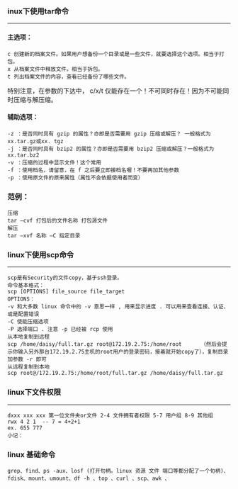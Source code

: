### inux下使用tar命令
_____
#### 主选项：
    c 创建新的档案文件。如果用户想备份一个目录或是一些文件，就要选择这个选项。相当于打包。
    x 从档案文件中释放文件。相当于拆包。
    t 列出档案文件的内容，查看已经备份了哪些文件。
特别注意，在参数的下达中， c/x/t 仅能存在一个！不可同时存在！因为不可能同时压缩与解压缩。

#### 辅助选项：
    -z ：是否同时具有 gzip 的属性？亦即是否需要用 gzip 压缩或解压？ 一般格式为xx.tar.gz或xx. tgz
    -j ：是否同时具有 bzip2 的属性？亦即是否需要用 bzip2 压缩或解压？一般格式为xx.tar.bz2  
    -v ：压缩的过程中显示文件！这个常用
    -f ：使用档名，请留意，在 f 之后要立即接档名喔！不要再加其他参数
    -p ：使用原文件的原来属性（属性不会依据使用者而变）
### 范例：
    压缩
    tar –cvf 打包后的文件名称 打包源文件
    解压
    tar –xvf 名称 –C 指定目录
### linux下使用scp命令
___
    scp是有Security的文件copy，基于ssh登录。 
    命令基本格式： 
    scp [OPTIONS] file_source file_target 
    OPTIONS： 
    -v 和大多数 linux 命令中的 -v 意思一样 , 用来显示进度 . 可以用来查看连接、认证、 或是配置错误 
    -C 使能压缩选项 
    -P 选择端口 . 注意 -p 已经被 rcp 使用 
    从本地复制到远程 
    scp /home/daisy/full.tar.gz root@172.19.2.75:/home/root      （然后会提示你输入另外那台172.19.2.75主机的root用户的登录密码，接着就开始copy了），复制目录加参数 -r 即可 
    从远程复制到本地 
    scp root@/172.19.2.75:/home/root/full.tar.gz /home/daisy/full.tar.gz
### linux下文件权限
___
    dxxx xxx xxx 第一位文件夹or文件 2-4 文件拥有者权限 5-7 用户组 8-9 其他组 
    rwx 4 2 1  -- 7 = 4+2+1 
    ex. 655 777
    小记：
### linux 基础命令
    grep、find、ps -aux、losf (打开句柄。linux 资源 文件 端口等都分配了一个句柄)、fdisk、mount、umount、df -h 、top 、curl 、scp、awk 、